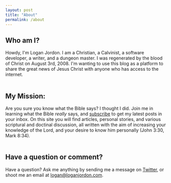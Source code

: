```yaml
---
layout: post
title: "About"
permalink: /about
---
```


## Who am I?
Howdy, I'm Logan Jordon. I am a Christian, a Calvinist, a software developer, a writer, and a dungeon master. I was regenerated by the blood of Christ on August 3rd, 2008. I'm wanting to use this blog as a platform to share the great news of Jesus Christ with anyone who has access to the internet.
<br><br>
## My Mission:
Are you sure you know what the Bible says? I thought I did. Join me in learning what the Bible _really_ says, and <a href="http://eepurl.com/heJUTb" target="_blank">subscribe</a> to get my latest posts in your inbox. On this site you will find articles, personal stories, and various scriptural and doctinal discussion, all written with the aim of increasing your knowledge of the Lord, and your desire to know him personally (John 3:30, Mark 8:34).
<br><br>
## Have a question or comment?
Have a question? Ask me anything by sending me a message on <a href="https://twitter.com/intent/tweet?screen_name=loganrjordon&ref_src=twsrc%5Etfw">Twitter</a><script async src="https://platform.twitter.com/widgets.js" charset="utf-8"></script>, or shoot me an email at logan@loganjordon.com.